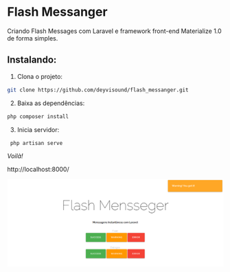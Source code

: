 # Flash Messanger
Criando Flash Messages com Laravel e framework front-end  Materialize 1.0 de forma simples. 


## Instalando: 

1. Clona o projeto: 
```bash
git clone https://github.com/deyvisound/flash_messanger.git
```
2. Baixa as dependências: 
```bash 
php composer install 
```
3. Inicia servidor: 
```bash 
 php artisan serve
```
*Voilà!*

http://localhost:8000/

![](public/img/sample.png)